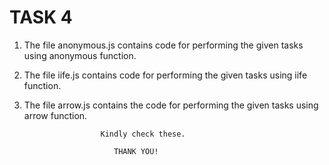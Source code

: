 # TASK 4

1. The file anonymous.js contains code for performing the given tasks using anonymous function.

2. The file iife.js contains code for performing the given tasks using iife function.

3. The file arrow.js contains the code for performing the given tasks using arrow function.

                        Kindly check these.

                           THANK YOU!
 
 

